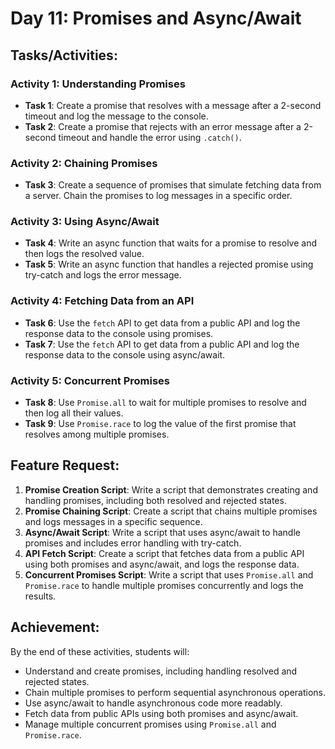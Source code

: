 # Day 11: Promises and Async/Await

## Tasks/Activities:

### Activity 1: Understanding Promises
- **Task 1**: Create a promise that resolves with a message after a 2-second timeout and log the message to the console.
- **Task 2**: Create a promise that rejects with an error message after a 2-second timeout and handle the error using `.catch()`.

### Activity 2: Chaining Promises
- **Task 3**: Create a sequence of promises that simulate fetching data from a server. Chain the promises to log messages in a specific order.

### Activity 3: Using Async/Await
- **Task 4**: Write an async function that waits for a promise to resolve and then logs the resolved value.
- **Task 5**: Write an async function that handles a rejected promise using try-catch and logs the error message.

### Activity 4: Fetching Data from an API
- **Task 6**: Use the `fetch` API to get data from a public API and log the response data to the console using promises.
- **Task 7**: Use the `fetch` API to get data from a public API and log the response data to the console using async/await.

### Activity 5: Concurrent Promises
- **Task 8**: Use `Promise.all` to wait for multiple promises to resolve and then log all their values.
- **Task 9**: Use `Promise.race` to log the value of the first promise that resolves among multiple promises.

## Feature Request:
1. **Promise Creation Script**: Write a script that demonstrates creating and handling promises, including both resolved and rejected states.
2. **Promise Chaining Script**: Create a script that chains multiple promises and logs messages in a specific sequence.
3. **Async/Await Script**: Write a script that uses async/await to handle promises and includes error handling with try-catch.
4. **API Fetch Script**: Create a script that fetches data from a public API using both promises and async/await, and logs the response data.
5. **Concurrent Promises Script**: Write a script that uses `Promise.all` and `Promise.race` to handle multiple promises concurrently and logs the results.

## Achievement:
By the end of these activities, students will:
- Understand and create promises, including handling resolved and rejected states.
- Chain multiple promises to perform sequential asynchronous operations.
- Use async/await to handle asynchronous code more readably.
- Fetch data from public APIs using both promises and async/await.
- Manage multiple concurrent promises using `Promise.all` and `Promise.race`.
